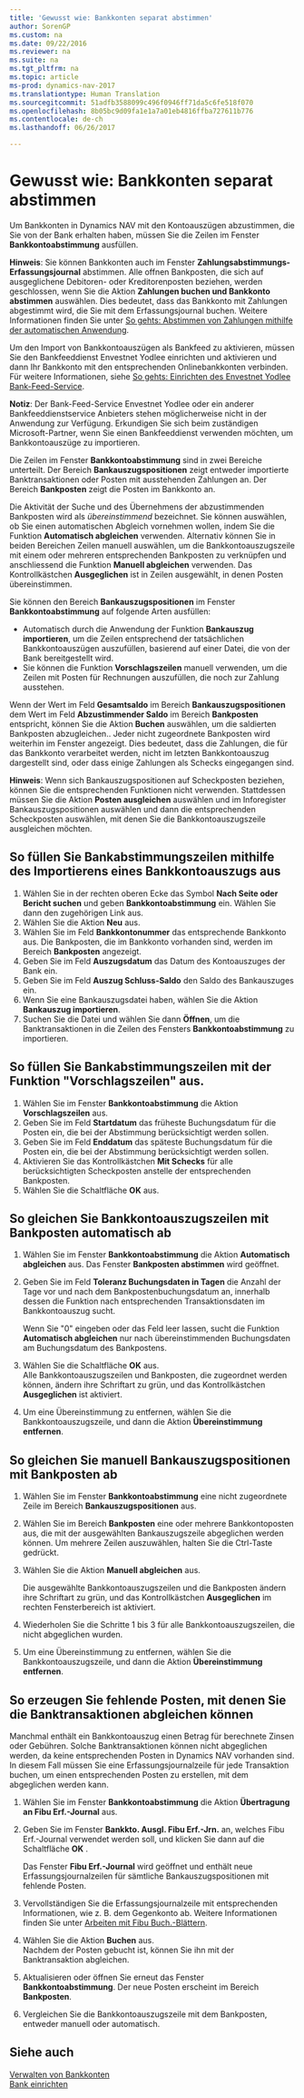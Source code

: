 ```yaml
---
title: 'Gewusst wie: Bankkonten separat abstimmen'
author: SorenGP
ms.custom: na
ms.date: 09/22/2016
ms.reviewer: na
ms.suite: na
ms.tgt_pltfrm: na
ms.topic: article
ms-prod: dynamics-nav-2017
ms.translationtype: Human Translation
ms.sourcegitcommit: 51adfb3588099c496f0946ff71da5c6fe518f070
ms.openlocfilehash: 8b05bc9d09fa1e1a7a01eb4816ffba727611b776
ms.contentlocale: de-ch
ms.lasthandoff: 06/26/2017

---
```


# <a name="how-to-reconcile-bank-accounts-separately"></a>Gewusst wie: Bankkonten separat abstimmen
Um Bankkonten in Dynamics NAV mit den Kontoauszügen abzustimmen, die Sie von der Bank erhalten haben, müssen Sie die Zeilen im Fenster **Bankkontoabstimmung** ausfüllen.

**Hinweis**: Sie können Bankkonten auch im Fenster **Zahlungsabstimmungs-Erfassungsjournal** abstimmen. Alle offnen Bankposten, die sich auf ausgeglichene Debitoren- oder Kreditorenposten beziehen, werden geschlossen, wenn Sie die Aktion **Zahlungen buchen und Bankkonto abstimmen** auswählen. Dies bedeutet, dass das Bankkonto mit Zahlungen abgestimmt wird, die Sie mit dem Erfassungsjournal buchen. Weitere Informationen finden Sie unter [So gehts: Abstimmen von Zahlungen mithilfe der automatischen Anwendung](receivables-how-reconcile-payments-auto-application.md).

Um den Import von Bankkontoauszügen als Bankfeed zu aktivieren, müssen Sie den Bankfeeddienst Envestnet Yodlee einrichten und aktivieren und dann Ihr Bankkonto mit den entsprechenden Onlinebankkonten verbinden. Für weitere Informationen, siehe [So gehts: Einrichten des Envestnet Yodlee Bank-Feed-Service](bank-how-setup-bank-statement-service.md).

**Notiz**: Der Bank-Feed-Service Envestnet Yodlee oder ein anderer Bankfeeddienstservice Anbieters stehen möglicherweise nicht in der Anwendung zur Verfügung. Erkundigen Sie sich beim zuständigen Microsoft-Partner, wenn Sie einen Bankfeeddienst verwenden möchten, um Bankkontoauszüge zu importieren.

Die Zeilen im Fenster **Bankkontoabstimmung** sind in zwei Bereiche unterteilt. Der Bereich **Bankauszugspositionen** zeigt entweder importierte Banktransaktionen oder Posten mit ausstehenden Zahlungen an. Der Bereich **Bankposten** zeigt die Posten im Bankkonto an.

Die Aktivität der Suche und des Übernehmens der abzustimmenden Bankposten wird als *übereinstimmend* bezeichnet. Sie können auswählen, ob Sie einen automatischen Abgleich vornehmen wollen, indem Sie die Funktion **Automatisch abgleichen** verwenden. Alternativ können Sie in beiden Bereichen Zeilen manuell auswählen, um die Bankkontoauszugszeile mit einem oder mehreren entsprechenden Bankposten zu verknüpfen und anschliessend die Funktion **Manuell abgleichen** verwenden. Das Kontrollkästchen **Ausgeglichen** ist in Zeilen ausgewählt, in denen Posten übereinstimmen.

Sie können den Bereich **Bankauszugspositionen** im Fenster **Bankkontoabstimmung** auf folgende Arten ausfüllen:

* Automatisch durch die Anwendung der Funktion **Bankauszug importieren**, um die Zeilen entsprechend der tatsächlichen Bankkontoauszügen auszufüllen, basierend auf einer Datei, die von der Bank bereitgestellt wird.
* Sie können die Funktion **Vorschlagszeilen** manuell verwenden, um die Zeilen mit Posten für Rechnungen auszufüllen, die noch zur Zahlung ausstehen.

Wenn der Wert im Feld **Gesamtsaldo** im Bereich **Bankauszugspositionen** dem Wert im Feld **Abzustimmender Saldo** im Bereich **Bankposten** entspricht, können Sie die Aktion **Buchen** auswählen, um die saldierten Bankposten abzugleichen.. Jeder nicht zugeordnete Bankposten wird weiterhin im Fenster angezeigt. Dies bedeutet, dass die Zahlungen, die für das Bankkonto verarbeitet werden, nicht im letzten Bankkontoauszug dargestellt sind, oder dass einige Zahlungen als Schecks eingegangen sind.

**Hinweis**: Wenn sich Bankauszugspositionen auf Scheckposten beziehen, können Sie die entsprechenden Funktionen nicht verwenden. Stattdessen müssen Sie die Aktion **Posten ausgleichen** auswählen und im Inforegister Bankauszugspositionen auswählen und dann die entsprechenden Scheckposten auswählen, mit denen Sie die Bankkontoauszugszeile ausgleichen möchten.

## <a name="to-fill-bank-reconciliation-lines-by-importing-a-bank-statement"></a>So füllen Sie Bankabstimmungszeilen mithilfe des Importierens eines Bankkontoauszugs aus  
1. Wählen Sie in der rechten oberen Ecke das Symbol **Nach Seite oder Bericht suchen** und geben **Bankkontoabstimmung** ein. Wählen Sie dann den zugehörigen Link aus.
2. Wählen Sie die Aktion **Neu** aus.
3. Wählen Sie im Feld **Bankkontonummer** das entsprechende Bankkonto aus. Die Bankposten, die im Bankkonto vorhanden sind, werden im Bereich **Bankposten** angezeigt.
4. Geben Sie im Feld **Auszugsdatum** das Datum des Kontoauszuges der Bank ein.
5. Geben Sie im Feld **Auszug Schluss-Saldo** den Saldo des Bankauszuges ein.
6. Wenn Sie eine Bankauszugsdatei haben, wählen Sie die Aktion **Bankauszug importieren**.
7. Suchen Sie die Datei und wählen Sie dann **Öffnen**, um die Banktransaktionen in die Zeilen des Fensters **Bankkontoabstimmung** zu importieren.

## <a name="to-fill-bank-reconciliation-lines-with-the-suggest-lines-function"></a>So füllen Sie Bankabstimmungszeilen mit der Funktion "Vorschlagszeilen" aus.
1. Wählen Sie im Fenster **Bankkontoabstimmung** die Aktion **Vorschlagszeilen** aus.
2. Geben Sie im Feld **Startdatum** das früheste Buchungsdatum für die Posten ein, die bei der Abstimmung berücksichtigt werden sollen.
3. Geben Sie im Feld **Enddatum** das späteste Buchungsdatum für die Posten ein, die bei der Abstimmung berücksichtigt werden sollen.
4. Aktivieren Sie das Kontrollkästchen **Mit Schecks** für alle berücksichtigten Scheckposten anstelle der entsprechenden Bankposten.
5. Wählen Sie die Schaltfläche **OK** aus.

## <a name="to-match-bank-statement-lines-with-bank-account-ledger-entries-automatically"></a>So gleichen Sie Bankkontoauszugszeilen mit Bankposten automatisch ab
1. Wählen Sie im Fenster **Bankkontoabstimmung** die Aktion **Automatisch abgleichen** aus. Das Fenster **Bankposten abstimmen** wird geöffnet.
2. Geben Sie im Feld **Toleranz Buchungsdaten in Tagen** die Anzahl der Tage vor und nach dem Bankpostenbuchungsdatum an, innerhalb dessen die Funktion nach entsprechenden Transaktionsdaten im Bankkontoauszug sucht.

    Wenn Sie "0" eingeben oder das Feld leer lassen, sucht die Funktion **Automatisch abgleichen** nur nach übereinstimmenden Buchungsdaten am Buchungsdatum des Bankpostens.  
3. Wählen Sie die Schaltfläche **OK** aus.  
Alle Bankkontoauszugszeilen und Bankposten, die zugeordnet werden können, ändern ihre Schriftart zu grün, und das Kontrollkästchen **Ausgeglichen** ist aktiviert.
4. Um eine Übereinstimmung zu entfernen, wählen Sie die Bankkontoauszugszeile, und dann die Aktion **Übereinstimmung entfernen**.

## <a name="to-match-bank-statement-lines-with-bank-account-ledger-entries-manually"></a>So gleichen Sie manuell Bankauszugspositionen mit Bankposten ab
1. Wählen Sie im Fenster **Bankkontoabstimmung** eine nicht zugeordnete Zeile im Bereich **Bankauszugspositionen** aus.
2. Wählen Sie im Bereich **Bankposten** eine oder mehrere Bankkontoposten aus, die mit der ausgewählten Bankauszugszeile abgeglichen werden können. Um mehrere Zeilen auszuwählen, halten Sie die Ctrl-Taste gedrückt.  
3. Wählen Sie die Aktion **Manuell abgleichen** aus.

    Die ausgewählte Bankkontoauszugszeilen und die Bankposten ändern ihre Schriftart zu grün, und das Kontrollkästchen **Ausgeglichen** im rechten Fensterbereich ist aktiviert.
4. Wiederholen Sie die Schritte 1 bis 3 für alle Bankkontoauszugszeilen, die nicht abgeglichen wurden.
5. Um eine Übereinstimmung zu entfernen, wählen Sie die Bankkontoauszugszeile, und dann die Aktion **Übereinstimmung entfernen**.

## <a name="to-create-missing-ledger-entries-to-match-bank-transactions-with"></a>So erzeugen Sie fehlende Posten, mit denen Sie die Banktransaktionen abgleichen können
Manchmal enthält ein Bankkontoauszug einen Betrag für berechnete Zinsen oder Gebühren. Solche Banktransaktionen können nicht abgeglichen werden, da keine entsprechenden Posten in Dynamics NAV vorhanden sind. In diesem Fall müssen Sie eine Erfassungsjournalzeile für jede Transaktion buchen, um einen entsprechenden Posten zu erstellen, mit dem abgeglichen werden kann.

1. Wählen Sie im Fenster **Bankkontoabstimmung** die Aktion **Übertragung an Fibu Erf.-Journal** aus.  
2. Geben Sie im Fenster **Bankkto. Ausgl. Fibu Erf.-Jrn.** an, welches Fibu Erf.-Journal verwendet werden soll, und klicken Sie dann auf die Schaltfläche **OK** .

    Das Fenster **Fibu Erf.-Journal** wird geöffnet und enthält neue Erfassungsjournalzeilen für sämtliche Bankauszugspositionen mit fehlende Posten.
3. Vervollständigen Sie die Erfassungsjournalzeile mit entsprechenden Informationen, wie z. B. dem Gegenkonto ab. Weitere Informationen finden Sie unter [Arbeiten mit Fibu Buch.-Blättern](ui-work-general-journals.md).  
4. Wählen Sie die Aktion **Buchen** aus.  
Nachdem der Posten gebucht ist, können Sie ihn mit der Banktransaktion abgleichen.
5. Aktualisieren oder öffnen Sie erneut das Fenster **Bankkontoabstimmung**. Der neue Posten erscheint im Bereich **Bankposten**.
6. Vergleichen Sie die Bankkontoauszugszeile mit dem Bankposten, entweder manuell oder automatisch.

## <a name="see-also"></a>Siehe auch  
[Verwalten von Bankkonten](bank-manage-bank-accounts.md)  
[Bank einrichten](bank-setup-banking.md)

